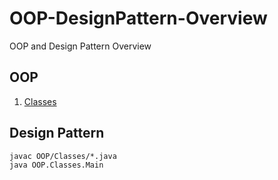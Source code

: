# OOP-DesignPattern-Overview
OOP and Design Pattern Overview

## OOP
1. [Classes](OOP/Classes)

## Design Pattern
```
javac OOP/Classes/*.java
java OOP.Classes.Main
```
